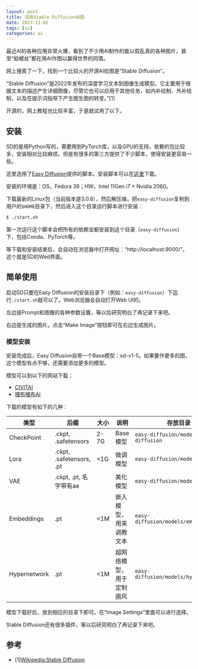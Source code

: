 ```yaml
---
layout: post
title: 试用Stable Diffusion绘图
date: 2023-11-02
tags: [ai]
categories: ai
---
```


最近AI的各种应用非常火爆，看到了不少用AI制作的能以假乱真的各种图片，甚至“蛤蟆丝”都在用AI作图以赢得世界的同情。

网上搜索了一下，找到一个比较火的开源AI绘图是“Stable Diffusion”。

“Stable Diffusion”是2022年发布的深度学习文本到图像生成模型。它主要用于根据文本的描述产生详细图像，尽管它也可以应用于其他任务，如内补绘制、外补绘制，以及在提示词指导下产生图生图的转变。”[1]

开源的，网上教程也比较丰富，于是就试用了以下。

## 安装

SD的是用Python写的，需要用到PyTorch库，以及GPU的支持，依赖的包比较多，安装相对比较麻烦。但是有很多的第三方提供了不少脚本，使得安装更容易一些。

这里选用了[Easy Diffusion](https://easydiffusion.github.io/)提供的脚本。安装脚本可以在[这里](https://github.com/easydiffusion/easydiffusion/releases)下载。

安装的环境是：OS，Fedora 38；HW，Intel 11Gen i7 + Nvidia 2060。

下载最新的Linux包（当前版本是3.0.6），然后解压缩，把``easy-diffusion``复制到用户的``$HOME``目录下，然后进入这个目录运行脚本进行安装：

```bash
$ ./start.sh
```

第一次运行这个脚本会把所有的依赖宝都安装到这个目录（``easy-diffusion``）下，包括Conda、PyTorch等。

等下载和安装结束后，会自动在浏览器中打开网址：“http://localhost:9000/”，这个就是SD的Wed界面。

## 简单使用

启动SD只要在Easy Diffusion的安装目录下（例如：``easy-diffusion``）下运行``./start.sh``就可以了。Web浏览器会自动打开Web UI的。

左边是Prompt和图像的各种参数设置，等以后研究明白了再记录下来吧。

右边是生成的图片。点击“Make Image”按钮即可在右边生成图片。

### 模型安装

安装完成后，Easy Diffusion自带一个Base模型：sd-v1-5。如果要作更多的图，这个模型有点不够，还需要添加更多的模型。

模型可以到以下的网站下载：

- [CIVITAI](https://civitai.com/)
- [哩布哩布AI](https://www.liblib.ai/)

下载的模型有如下的几种：

| 类型         | 后缀                     | 大小 | 说明                     | 存放目录                                   |
|--------------|--------------------------|------|--------------------------|--------------------------------------------|
| CheckPoint   | .ckpt, .safetensors      | 2-7G | Base模型                 | ``easy-diffusion/models/stable-diffusion`` |
| Lora         | .ckpt, .safetensors, .pt | <1G  | 微调模型                 | ``easy-diffusion/models/lora``             |
| VAE          | .ckpt, .pt, 名字带有ae   |      | 美化模型                 | ``easy-diffusion/models/vae``              |
| Embeddings   | .pt                      | <1M  | 嵌入模型，用来调教文本   | ``easy-diffusion/models/embeddings``       |
| Hypernetwork | .pt                      | <1M  | 超网络模型，用于定制画风 | ``easy-diffusion/models/hypernetwork``     |

模型下载好后，放到相应的目录下即可。在“Image Settings”里面可以进行选择。

Stable Diffusion还有很多插件，等以后研究明白了再记录下来吧。

## 参考

- [1][Wikipedia:Stable Diffusion](https://zh.wikipedia.org/zh-cn/Stable_Diffusion)

